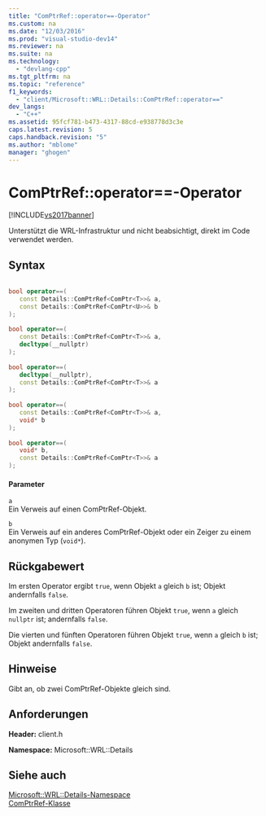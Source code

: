 ```yaml
---
title: "ComPtrRef::operator==-Operator"
ms.custom: na
ms.date: "12/03/2016"
ms.prod: "visual-studio-dev14"
ms.reviewer: na
ms.suite: na
ms.technology: 
  - "devlang-cpp"
ms.tgt_pltfrm: na
ms.topic: "reference"
f1_keywords: 
  - "client/Microsoft::WRL::Details::ComPtrRef::operator=="
dev_langs: 
  - "C++"
ms.assetid: 95fcf781-b473-4317-88cd-e938778d3c3e
caps.latest.revision: 5
caps.handback.revision: "5"
ms.author: "mblome"
manager: "ghogen"
---
```

# ComPtrRef::operator==-Operator
[!INCLUDE[vs2017banner](../assembler/inline/includes/vs2017banner.md)]

Unterstützt die WRL\-Infrastruktur und nicht beabsichtigt, direkt im Code verwendet werden.  
  
## Syntax  
  
```cpp  
  
bool operator==(  
   const Details::ComPtrRef<ComPtr<T>>& a,  
   const Details::ComPtrRef<ComPtr<U>>& b  
);  
  
bool operator==(  
   const Details::ComPtrRef<ComPtr<T>>& a,  
   decltype(__nullptr)  
);  
  
bool operator==(  
   decltype(__nullptr),  
   const Details::ComPtrRef<ComPtr<T>>& a  
);  
  
bool operator==(  
   const Details::ComPtrRef<ComPtr<T>>& a,  
   void* b  
);  
  
bool operator==(  
   void* b,  
   const Details::ComPtrRef<ComPtr<T>>& a  
);  
```  
  
#### Parameter  
 `a`  
 Ein Verweis auf einen ComPtrRef\-Objekt.  
  
 `b`  
 Ein Verweis auf ein anderes ComPtrRef\-Objekt oder ein Zeiger zu einem anonymen Typ \(`void*`\).  
  
## Rückgabewert  
 Im ersten Operator ergibt `true`, wenn Objekt `a` gleich `b` ist; Objekt andernfalls `false`.  
  
 Im zweiten und dritten Operatoren führen Objekt `true`, wenn `a` gleich `nullptr` ist; andernfalls `false`.  
  
 Die vierten und fünften Operatoren führen Objekt `true`, wenn `a` gleich `b` ist; Objekt andernfalls `false`.  
  
## Hinweise  
 Gibt an, ob zwei ComPtrRef\-Objekte gleich sind.  
  
## Anforderungen  
 **Header:**  client.h  
  
 **Namespace:**  Microsoft::WRL::Details  
  
## Siehe auch  
 [Microsoft::WRL::Details\-Namespace](../windows/microsoft-wrl-details-namespace.md)   
 [ComPtrRef\-Klasse](../windows/comptrref-class.md)